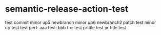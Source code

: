 # semantic-release-action-test

test commit
minor up5 newbranch
minor up6 newbranch2
patch test 
minor up test
test
perf: aaa
test: bbb
fix: test
prtitle test
pr title test